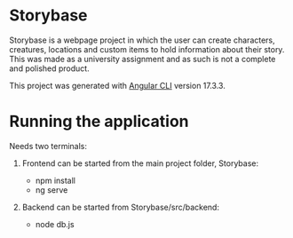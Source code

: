 # Storybase

Storybase is a webpage project in which the user can create characters, creatures, locations and custom items to hold information about their story. This was made as a university assignment and as such is not a complete and polished product.

This project was generated with [Angular CLI](https://github.com/angular/angular-cli) version 17.3.3.

# Running the application

Needs two terminals:

1. Frontend can be started from the main project folder, Storybase:
   - npm install
   - ng serve

2. Backend can be started from Storybase/src/backend:
   - node db.js
